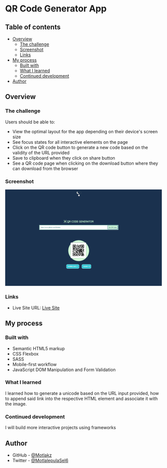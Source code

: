 # QR Code Generator App

## Table of contents

- [Overview](#overview)
  - [The challenge](#the-challenge)
  - [Screenshot](#screenshot)
  - [Links](#links)
- [My process](#my-process)
  - [Built with](#built-with)
  - [What I learned](#what-i-learned)
  - [Continued development](#continued-development)
- [Author](#author)

## Overview

### The challenge

Users should be able to:

- View the optimal layout for the app depending on their device's screen size
- See focus states for all interactive elements on the page
- Click on the QR code button to generate a new code based on the validity of the URL provided
- Save to clipboard when they click on share button
- See a QR code page when clicking on the download button where they can download from the browser

### Screenshot

![App Screenshot](./QR%20Code%20Generator.png)

### Links

- Live Site URL: [Live Site](https://motlakz.github.io/uni-code-generator/)

## My process

### Built with

- Semantic HTML5 markup
- CSS Flexbox
- SASS
- Mobile-first workflow
- JavaScript DOM Manipulation and Form Validation

### What I learned

I learned how to generate a unicode based on the URL input provided, how to append said link into the respective HTML element and associate it with the image.

### Continued development

I will build more interactive projects using frameworks

## Author

- GitHub - [@Motlakz](https://www.github.com/Motlakz)
- Twitter - [@MotlalepulaSel6](https://www.twitter.com/MotlalepulaSel6)
